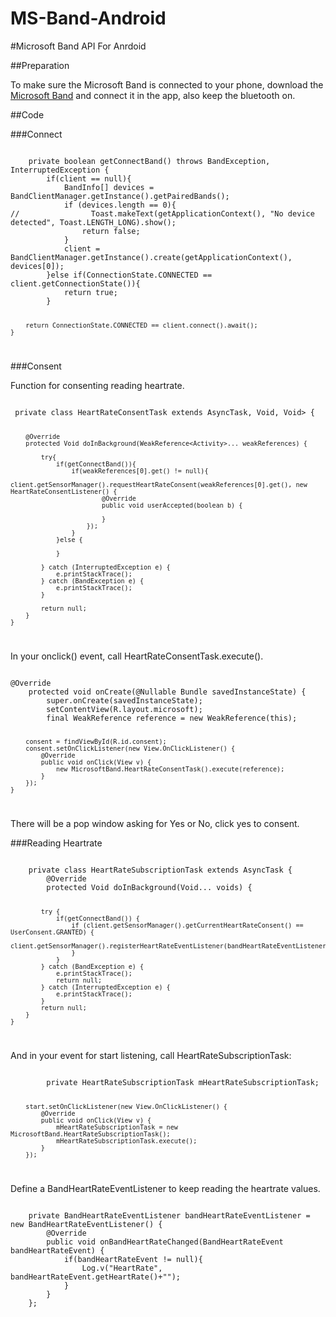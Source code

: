 # MS-Band-Android

#Microsoft Band API For Anrdoid

##Preparation

To make sure the Microsoft Band is connected to your phone, download the [Microsoft Band](https://play.google.com/store/apps/details?id=com.microsoft.kapp) and connect it in the app, also keep the bluetooth on.


##Code

###Connect

<code>
    private boolean getConnectBand() throws BandException, InterruptedException {
        if(client == null){
            BandInfo[] devices = BandClientManager.getInstance().getPairedBands();
            if (devices.length == 0){
//                Toast.makeText(getApplicationContext(), "No device detected", Toast.LENGTH_LONG).show();
                return false;
            }
            client = BandClientManager.getInstance().create(getApplicationContext(), devices[0]);
        }else if(ConnectionState.CONNECTED == client.getConnectionState()){
            return true;
        }

        return ConnectionState.CONNECTED == client.connect().await();
    }

</code>

###Consent

Function for consenting reading heartrate.

<code>
 private class HeartRateConsentTask extends AsyncTask<WeakReference<Activity>, Void, Void> {

        @Override
        protected Void doInBackground(WeakReference<Activity>... weakReferences) {

            try{
                if(getConnectBand()){
                    if(weakReferences[0].get() != null){
                        client.getSensorManager().requestHeartRateConsent(weakReferences[0].get(), new HeartRateConsentListener() {
                            @Override
                            public void userAccepted(boolean b) {

                            }
                        });
                    }
                }else {

                }

            } catch (InterruptedException e) {
                e.printStackTrace();
            } catch (BandException e) {
                e.printStackTrace();
            }

            return null;
        }
    }


</code>

In your onclick() event, call HeartRateConsentTask.execute().

<code>
@Override
    protected void onCreate(@Nullable Bundle savedInstanceState) {
        super.onCreate(savedInstanceState);
        setContentView(R.layout.microsoft);
        final WeakReference<Activity> reference = new WeakReference<Activity>(this);

        consent = findViewById(R.id.consent);
        consent.setOnClickListener(new View.OnClickListener() {
            @Override
            public void onClick(View v) {
                new MicrosoftBand.HeartRateConsentTask().execute(reference);
            }
        });
    }
        
</code>

There will be a pop window asking for Yes or No, click yes to consent.

###Reading Heartrate

<code>
    private class HeartRateSubscriptionTask extends AsyncTask<Void, Void, Void> {
        @Override
        protected Void doInBackground(Void... voids) {

            try {
                if(getConnectBand()) {
                    if (client.getSensorManager().getCurrentHeartRateConsent() == UserConsent.GRANTED) {
                        client.getSensorManager().registerHeartRateEventListener(bandHeartRateEventListener);
                    }
                }
            } catch (BandException e) {
                e.printStackTrace();
                return null;
            } catch (InterruptedException e) {
                e.printStackTrace();
            }
            return null;
        }
    }
</code>

And in your event for start listening, call HeartRateSubscriptionTask:

<code>
        private HeartRateSubscriptionTask mHeartRateSubscriptionTask;

        start.setOnClickListener(new View.OnClickListener() {
            @Override
            public void onClick(View v) {
                mHeartRateSubscriptionTask = new MicrosoftBand.HeartRateSubscriptionTask();
                mHeartRateSubscriptionTask.execute();
            }
        });
</code>


Define a BandHeartRateEventListener to keep reading the heartrate values.

<code>
    private BandHeartRateEventListener bandHeartRateEventListener = new BandHeartRateEventListener() {
        @Override
        public void onBandHeartRateChanged(BandHeartRateEvent bandHeartRateEvent) {
            if(bandHeartRateEvent != null){
                Log.v("HeartRate", bandHeartRateEvent.getHeartRate()+"");
            }
        }
    };
</code>
